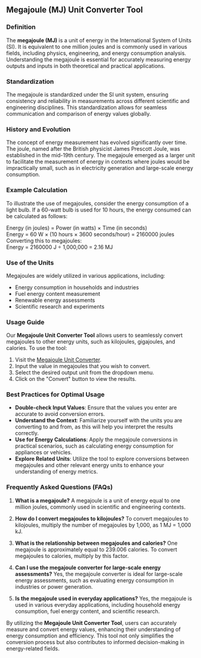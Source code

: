 ## Megajoule (MJ) Unit Converter Tool

### Definition
The **megajoule (MJ)** is a unit of energy in the International System of Units (SI). It is equivalent to one million joules and is commonly used in various fields, including physics, engineering, and energy consumption analysis. Understanding the megajoule is essential for accurately measuring energy outputs and inputs in both theoretical and practical applications.

### Standardization
The megajoule is standardized under the SI unit system, ensuring consistency and reliability in measurements across different scientific and engineering disciplines. This standardization allows for seamless communication and comparison of energy values globally.

### History and Evolution
The concept of energy measurement has evolved significantly over time. The joule, named after the British physicist James Prescott Joule, was established in the mid-19th century. The megajoule emerged as a larger unit to facilitate the measurement of energy in contexts where joules would be impractically small, such as in electricity generation and large-scale energy consumption.

### Example Calculation
To illustrate the use of megajoules, consider the energy consumption of a light bulb. If a 60-watt bulb is used for 10 hours, the energy consumed can be calculated as follows:

Energy (in joules) = Power (in watts) × Time (in seconds)  
Energy = 60 W × (10 hours × 3600 seconds/hour) = 2160000 joules  
Converting this to megajoules:  
Energy = 2160000 J ÷ 1,000,000 = 2.16 MJ

### Use of the Units
Megajoules are widely utilized in various applications, including:
- Energy consumption in households and industries
- Fuel energy content measurement
- Renewable energy assessments
- Scientific research and experiments

### Usage Guide
Our **Megajoule Unit Converter Tool** allows users to seamlessly convert megajoules to other energy units, such as kilojoules, gigajoules, and calories. To use the tool:
1. Visit the [Megajoule Unit Converter](https://www.inayam.co/unit-converter/energy).
2. Input the value in megajoules that you wish to convert.
3. Select the desired output unit from the dropdown menu.
4. Click on the "Convert" button to view the results.

### Best Practices for Optimal Usage
- **Double-check Input Values**: Ensure that the values you enter are accurate to avoid conversion errors.
- **Understand the Context**: Familiarize yourself with the units you are converting to and from, as this will help you interpret the results correctly.
- **Use for Energy Calculations**: Apply the megajoule conversions in practical scenarios, such as calculating energy consumption for appliances or vehicles.
- **Explore Related Units**: Utilize the tool to explore conversions between megajoules and other relevant energy units to enhance your understanding of energy metrics.

### Frequently Asked Questions (FAQs)

1. **What is a megajoule?**
   A megajoule is a unit of energy equal to one million joules, commonly used in scientific and engineering contexts.

2. **How do I convert megajoules to kilojoules?**
   To convert megajoules to kilojoules, multiply the number of megajoules by 1,000, as 1 MJ = 1,000 kJ.

3. **What is the relationship between megajoules and calories?**
   One megajoule is approximately equal to 239.006 calories. To convert megajoules to calories, multiply by this factor.

4. **Can I use the megajoule converter for large-scale energy assessments?**
   Yes, the megajoule converter is ideal for large-scale energy assessments, such as evaluating energy consumption in industries or power generation.

5. **Is the megajoule used in everyday applications?**
   Yes, the megajoule is used in various everyday applications, including household energy consumption, fuel energy content, and scientific research.

By utilizing the **Megajoule Unit Converter Tool**, users can accurately measure and convert energy values, enhancing their understanding of energy consumption and efficiency. This tool not only simplifies the conversion process but also contributes to informed decision-making in energy-related fields.